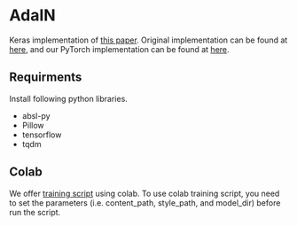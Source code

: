 # AdaIN
Keras implementation of [this paper](https://arxiv.org/abs/1703.06868).
Original implementation can be found at [here](https://github.com/xunhuang1995/AdaIN-style),
and our PyTorch implementation can be found at [here](https://github.com/kukosmos/adain-pytorch-2019).

## Requirments
Install following python libraries.
* absl-py
* Pillow
* tensorflow
* tqdm

## Colab
We offer [training script](https://colab.research.google.com/github/kukosmos/adain-keras-2019/blob/master/colab.ipynb) using colab.
To use colab training script, you need to set the parameters (i.e. content\_path, style\_path, and model\_dir)
before run the script.

